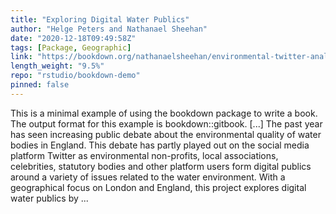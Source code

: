 ```yaml
---
title: "Exploring Digital Water Publics"
author: "Helge Peters and Nathanael Sheehan"
date: "2020-12-18T09:49:58Z"
tags: [Package, Geographic]
link: "https://bookdown.org/nathanaelsheehan/environmental-twitter-analaysis-master/"
length_weight: "9.5%"
repo: "rstudio/bookdown-demo"
pinned: false
---
```


This is a minimal example of using the bookdown package to write a book. The output format for this example is bookdown::gitbook. [...] The past year has seen increasing public debate about the environmental quality of water bodies in England. This debate has partly played out on the social media platform Twitter as environmental non-profits, local associations, celebrities, statutory bodies and other platform users form digital publics around a variety of issues related to the water environment. With a geographical focus on London and England, this project explores digital water publics by ...
